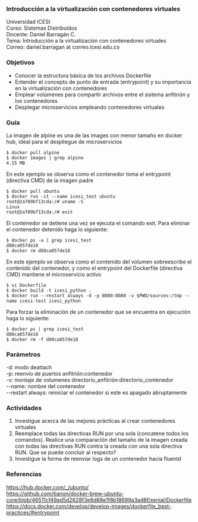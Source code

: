 ### Introducción a la virtualización con contenedores virtuales

Universidad ICESI  
Curso: Sistemas Distribuidos  
Docente: Daniel Barragán C.  
Tema: Introducción a la virtualización con contenedores virtuales  
Correo: daniel.barragan at correo.icesi.edu.co

### Objetivos
* Conocer la estructura básica de los archivos Dockerfile
* Entender el concepto de punto de entrada (entrypoint) y su importancia en la virtualización con contenedores
* Emplear volúmenes para compartir archivos entre el sistema anfitrión y los contenedores
* Desplegar microservicios empleando contenedores virtuales

### Guía

La imagen de alpine es una de las images con menor tamaño en docker hub, ideal para el despliegue de microservicios
```
$ docker pull alpine
$ docker images | grep alpine
4.15 MB
```

En este ejemplo se observa como el contenedor toma el entrypoint (directiva CMD) de la imagen padre
```
$ docker pull ubuntu
$ docker run -it --name icesi_test ubuntu
root@2a709bf13cda:/# uname -S
Linux
root@2a709bf13cda:/# exit
```

El contenedor se detiene una vez se ejecuta el comando exit. Para eliminar el contenedor detenido haga lo
siguiente:
```
$ docker ps -a | grep icesi_test
d80ca057de18
$ docker rm d80ca057de18
```

En este ejemplo se observa como el contenido del volumen sobreescribe el contenido del contenedor,
y como el entrypoint del Dockerfile (directiva CMD) mantiene el microservicio activo
```
$ vi Dockerfile
$ docker build -t icesi_python .
$ docker run --restart always -d -p 8080:8080 -v $PWD/sources:/tmp --name icesi-test icesi_python
```

Para forzar la eliminación de un contenedor que se encuentra en ejecución haga lo siguiente:
```
$ docker ps | grep icesi_test
d80ca057de18
$ docker rm -f d80ca057de18
```

### Parámetros
-d: modo deattach  
-p: reenvío de puertos anfitrión:contenedor  
-v: montaje de volumenes directorio_anfitrión:directorio_contenedor  
--name: nombre del contenedor  
--restart always: reiniciar el contenedor si este es apagado abruptamente  

### Actividades
1. Investigue acerca de las mejores prácticas al crear contenedores virtuales
2. Reemplace todas las directivas RUN por una sola (concatene todos los comandos). Realice una
comparación del tamaño de la imagen creada con todas las directivas RUN contra la creada con una
sola directiva RUN. Que se puede concluir al respecto?
3. Investigue la forma de reenviar logs de un contenedor hacia fluentd

### Referencias
https://hub.docker.com/_/ubuntu/  
https://github.com/tianon/docker-brew-ubuntu-core/blob/46511cf49ad5d2628f3e8d88e1f8b18699a3ad8f/xenial/Dockerfile  
https://docs.docker.com/develop/develop-images/dockerfile_best-practices/#entrypoint
